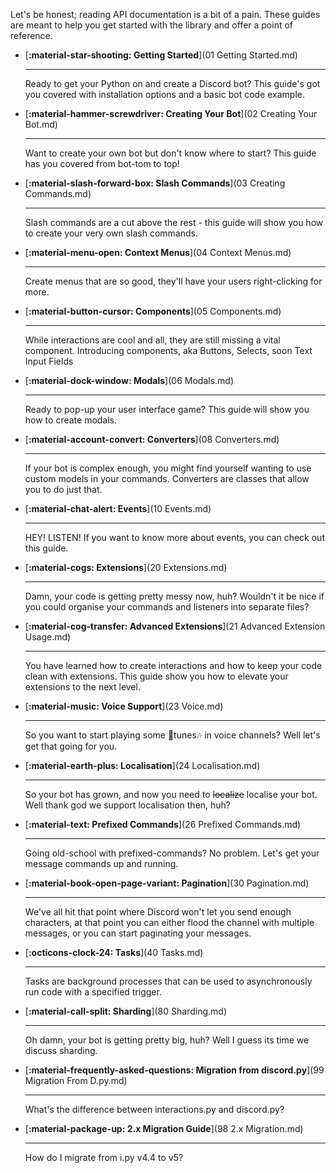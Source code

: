 Let's be honest; reading API documentation is a bit of a pain.
These guides are meant to help you get started with the library and offer a point of reference.

<div class="grid cards" markdown>

-   [__:material-star-shooting: Getting Started__](01 Getting Started.md)

    ---

    Ready to get your Python on and create a Discord bot? This guide's got you covered with installation options and a basic bot code example.

-   [__:material-hammer-screwdriver: Creating Your Bot__](02 Creating Your Bot.md)

    ---

    Want to create your own bot but don't know where to start? This guide has you covered from bot-tom to top!

-   [__:material-slash-forward-box: Slash Commands__](03 Creating Commands.md)

    ---

    Slash commands are a cut above the rest - this guide will show you how to create your very own slash commands.

-   [__:material-menu-open: Context Menus__](04 Context Menus.md)

    ---

    Create menus that are so good, they'll have your users right-clicking for more.

-   [__:material-button-cursor: Components__](05 Components.md)

    ---

    While interactions are cool and all, they are still missing a vital component. Introducing components, aka Buttons, Selects, soon Text Input Fields

-   [__:material-dock-window: Modals__](06 Modals.md)

    ---

    Ready to pop-up your user interface game? This guide will show you how to create modals.

-   [__:material-account-convert: Converters__](08 Converters.md)

    ---

    If your bot is complex enough, you might find yourself wanting to use custom models in your commands. Converters are classes that allow you to do just that.

-   [__:material-chat-alert: Events__](10 Events.md)

    ---

    HEY! LISTEN! If you want to know more about events, you can check out this guide.

-   [__:material-cogs: Extensions__](20 Extensions.md)

    ---

    Damn, your code is getting pretty messy now, huh? Wouldn't it be nice if you could organise your commands and listeners into separate files?

-   [__:material-cog-transfer: Advanced Extensions__](21 Advanced Extension Usage.md)

    ---

    You have learned how to create interactions and how to keep your code clean with extensions. This guide show you how to elevate your extensions to the next level.

-   [__:material-music: Voice Support__](23 Voice.md)

    ---

    So you want to start playing some 🎵tunes🎶 in voice channels? Well let's get that going for you.


-   [__:material-earth-plus: Localisation__](24 Localisation.md)

    ---

    So your bot has grown, and now you need to ~~localize~~ localise your bot. Well thank god we support localisation then, huh?

-   [__:material-text: Prefixed Commands__](26 Prefixed Commands.md)

    ---

    Going old-school with prefixed-commands? No problem. Let's get your message commands up and running.

-   [__:material-book-open-page-variant: Pagination__](30 Pagination.md)

    ---

    We've all hit that point where Discord won't let you send enough characters, at that point you can either flood the channel with multiple messages, or you can start paginating your messages.

-   [__:octicons-clock-24: Tasks__](40 Tasks.md)

    ---

    Tasks are background processes that can be used to asynchronously run code with a specified trigger.

-   [__:material-call-split: Sharding__](80 Sharding.md)

    ---

    Oh damn, your bot is getting pretty big, huh? Well I guess its time we discuss sharding.

-   [__:material-frequently-asked-questions: Migration from discord.py__](99 Migration From D.py.md)

    ---

    What's the difference between interactions.py and discord.py?

-   [__:material-package-up: 2.x Migration Guide__](98 2.x Migration.md)

    ---

    How do I migrate from i.py v4.4 to v5?


</div>
